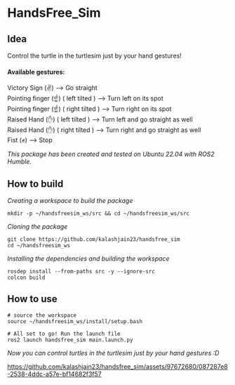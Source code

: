 # **HandsFree_Sim**

## **Idea**
Control the turtle in the turtlesim just by your hand gestures!

#### **Available gestures**: 
Victory Sign (✌️) --> Go straight  
Pointing finger (☝️) ( left tilted ) --> Turn left on its spot  
Pointing finger (☝️) ( right tilted ) --> Turn right on its spot  
Raised Hand (✋) ( left tilted ) --> Turn left and go straight as well  
Raised Hand (✋) ( right tilted ) --> Turn right and go straight as well  
Fist (✊) --> Stop  
    

*This package has been created and tested on Ubuntu 22.04 with ROS2 Humble.*

## **How to build**
*Creating a workspace to build the package*
```
mkdir -p ~/handsfreesim_ws/src && cd ~/handsfreesim_ws/src
```
*Cloning the package*
```
git clone https://github.com/kalashjain23/handsfree_sim
cd ~/handsfreesim_ws
```
*Installing the dependencies and building the workspace*
```
rosdep install --from-paths src -y --ignore-src
colcon build
```
## **How to use**
```
# source the workspace
source ~/handsfreesim_ws/install/setup.bash

# All set to go! Run the launch file
ros2 launch handsfree_sim main.launch.py
```  
*Now you can control turtles in the turtlesim just by your hand gestures :D*

https://github.com/kalashjain23/handsfree_sim/assets/97672680/087287e8-2538-4ddc-a57e-bf14682f3f57
